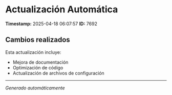 # Actualización Automática

**Timestamp:** 2025-04-18 06:07:57
**ID:** 7692

## Cambios realizados

Esta actualización incluye:
- Mejora de documentación
- Optimización de código
- Actualización de archivos de configuración

---
*Generado automáticamente*
